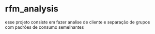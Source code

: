# rfm_analysis
esse projeto consiste em fazer analise de cliente e separação de grupos com padrões de consumo semelhantes
